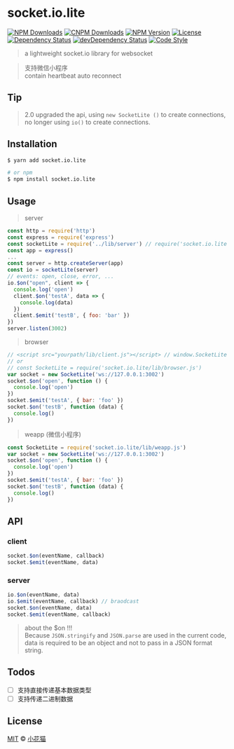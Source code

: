 # socket.io.lite
<!-- [![Build Status][travis-image]][travis-url] -->
[![NPM Downloads][downloads-image]][downloads-url]
[![CNPM Downloads][downloads-image-cnpm]][downloads-url-c]
[![NPM Version][version-image]][version-url]
[![License][license-image]][license-url]
[![Dependency Status][dependency-image]][dependency-url]
[![devDependency Status][devdependency-image]][devdependency-url]
[![Code Style][style-image]][style-url]


> a lightweight socket.io library for websocket

> 支持微信小程序  
> contain heartbeat
> auto reconnect

## Tip
> 2.0 upgraded the api, using `new SocketLite ()` to create connections, no longer using `io()` to create connections.

## Installation

```bash
$ yarn add socket.io.lite

# or npm
$ npm install socket.io.lite
```

## Usage

> server

```js
const http = require('http')
const express = require('express')
const socketLite = require('../lib/server') // require('socket.io.lite')
const app = express()
...
const server = http.createServer(app)
const io = socketLite(server)
// events: open, close, error, ...
io.$on("open", client => {
  console.log('open')
  client.$on('testA', data => {
    console.log(data)
  })
  client.$emit('testB', { foo: 'bar' })
})
server.listen(3002)
```

> browser

```js
// <script src="yourpath/lib/client.js"></script> // window.SocketLite
// or
// const SocketLite = require('socket.io.lite/lib/browser.js')
var socket = new SocketLite('ws://127.0.0.1:3002')
socket.$on('open', function () {
  console.log('open')
})
socket.$emit('testA', { bar: 'foo' })
socket.$on('testB', function (data) {
  console.log()
})
```

> weapp (微信小程序)

```js
const SocketLite = require('socket.io.lite/lib/weapp.js')
var socket = new SocketLite('ws://127.0.0.1:3002')
socket.$on('open', function () {
  console.log('open')
})
socket.$emit('testA', { bar: 'foo' })
socket.$on('testB', function (data) {
  console.log()
})
```

## API

### client
```js
socket.$on(eventName, callback)
socket.$emit(eventName, data)  
```

### server
```js
io.$on(eventName, data)
io.$emit(eventName, callback) // braodcast
socket.$on(eventName, data)
socket.$emit(eventName, callback)
```

> about the $on  !!!  
Because `JSON.stringify` and `JSON.parse` are used in the current code, data is required to be an object and not to pass in a JSON format string.

## Todos
- [ ] 支持直接传递基本数据类型
- [ ] 支持传递二进制数据

## License

[MIT](LICENSE) &copy; [小花猫](https://xiaohuamiao.cn)

[downloads-image]: https://img.shields.io/npm/dm/socket.io.lite.svg
[downloads-image-cnpm]: https://xiaohuamiao.huamao110.now.sh/badge/d/socket.io.lite.svg
[downloads-url]: https://npmjs.org/package/socket.io.lite
[downloads-url-c]: https://npm.taobao.org/package/socket.io.lite
[version-image]: https://img.shields.io/npm/v/socket.io.lite.svg
[version-url]: https://npmjs.org/package/socket.io.lite
[license-image]: https://img.shields.io/github/license/xiaohuamiao/socket.io.lite.svg
[license-url]: https://github.com/xiaohuamiao/socket.io.lite/blob/master/LICENSE
[dependency-image]: https://img.shields.io/david/xiaohuamiao/socket.io.lite.svg
[dependency-url]: https://david-dm.org/xiaohuamiao/socket.io.lite
[devdependency-image]: https://img.shields.io/david/dev/xiaohuamiao/socket.io.lite.svg
[devdependency-url]: https://david-dm.org/xiaohuamiao/socket.io.lite?type=dev
[style-image]: https://img.shields.io/badge/code_style-standard-brightgreen.svg
[style-url]: http://standardjs.com
